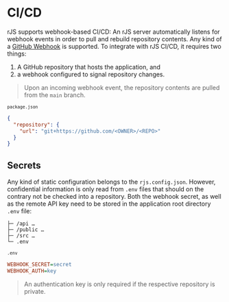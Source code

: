 # CI/CD

rJS supports webhook-based CI/CD: An rJS server automatically listens for webhook events in order to pull and rebuild repository contents. Any kind of a [GitHub Webhook](https://docs.github.com/webhooks/) is supported. To integrate with rJS CI/CD, it requires two things:

1. A GitHub repository that hosts the application, and
2. a webhook configured to signal repository changes.

> Upon an incoming webhook event, the repository contents are pulled from the `main` branch.

<sub><code>package.json</code></sub>

``` json
{
  "repository": {
    "url": "git+https://github.com/<OWNER>/<REPO>"
  }
}
```

## Secrets

Any kind of static configuration belongs to the `rjs.config.json`. However, confidential information is only read from `.env` files that should on the contrary not be checked into a repository. Both the webhook secret, as well as the remote API key need to be stored in the application root directory `.env` file:

``` dir
├─ /api …
├─ /public …
├─ /src …
└─ .env
```

<sub><code>.env</code></sub>

``` ini
WEBHOOK_SECRET=secret
WEBHOOK_AUTH=key
```

> An authentication key is only required if the respective repository is private.